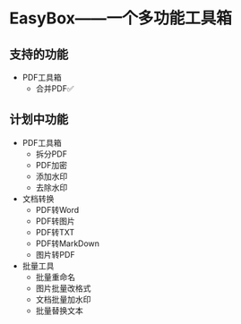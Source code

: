 # EasyBox——一个多功能工具箱

## 支持的功能

* PDF工具箱
  * 合并PDF✅

## 计划中功能

* PDF工具箱
  * 拆分PDF
  * PDF加密
  * 添加水印
  * 去除水印
* 文档转换
  * PDF转Word
  * PDF转图片
  * PDF转TXT
  * PDF转MarkDown
  * 图片转PDF
* 批量工具
  * 批量重命名
  * 图片批量改格式
  * 文档批量加水印
  * 批量替换文本

